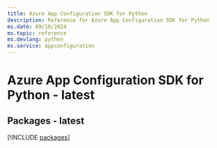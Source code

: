 ```yaml
---
title: Azure App Configuration SDK for Python
description: Reference for Azure App Configuration SDK for Python
ms.date: 09/18/2024
ms.topic: reference
ms.devlang: python
ms.service: appconfiguration
---
```

# Azure App Configuration SDK for Python - latest
## Packages - latest
[!INCLUDE [packages](app-configuration-index.md)]